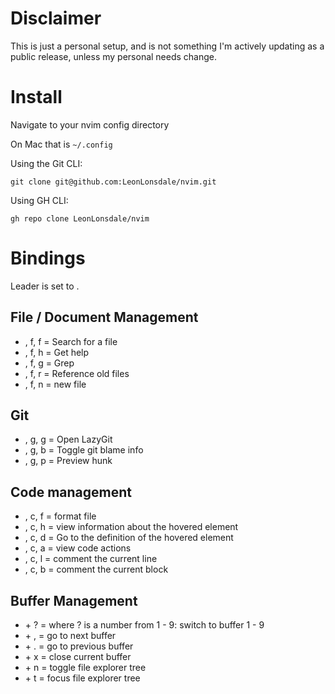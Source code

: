# Disclaimer

This is just a personal setup, and is not something I'm actively updating as a public release, unless my personal needs change.

# Install

Navigate to your nvim config directory

On Mac that is `~/.config`

Using the Git CLI:

`git clone git@github.com:LeonLonsdale/nvim.git`

Using GH CLI:

`gh repo clone LeonLonsdale/nvim`

# Bindings

Leader is set to <space>.

## File / Document Management

- <space>, f, f = Search for a file
- <space>, f, h = Get help
- <space>, f, g = Grep
- <space>, f, r = Reference old files
- <space>, f, n = new file

## Git

- <space>, g, g = Open LazyGit
- <space>, g, b = Toggle git blame info
- <space>, g, p = Preview hunk

## Code management

- <space>, c, f = format file
- <space>, c, h = view information about the hovered element
- <space>, c, d = Go to the definition of the hovered element
- <space>, c, a = view code actions
- <space>, c, l = comment the current line
- <space>, c, b = comment the current block

## Buffer Management

- <control> + ? = where ? is a number from 1 - 9: switch to buffer 1 - 9
- <control> + , = go to next buffer
- <control> + . = go to previous buffer
- <control> + x = close current buffer
- <control> + n = toggle file explorer tree
- <control> + t = focus file explorer tree





